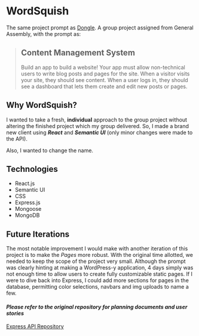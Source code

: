# WordSquish

The same project prompt as [Dongle](https://github.com/rotondozer/team-dongle-front-end). A group project assigned from General Assembly, with the prompt as:

>## Content Management System
> Build an app to build a website! Your app must allow non-technical users to write blog posts and pages for the site. When a visitor visits your site, they should see content. When a user logs in, they should see a dashboard that lets them create and edit new posts or pages.

## Why WordSquish?

I wanted to take a fresh, **individual** approach to the group project without altering the finished project which my group delivered. So, I made a brand new client using **_React_** and **_Semantic UI_** (only minor changes were made to the API).

Also, I wanted to change the name.

## Technologies
* React.js
* Semantic UI
* CSS
* Express.js
* Mongoose
* MongoDB

## Future Iterations

The most notable improvement I would make with another iteration of this project is to make the _Pages_ more robust. With the original time allotted, we needed to keep the scope of the project very small. Although the prompt was clearly hinting at making a WordPress-y application, 4 days simply was not enough time to allow users to create fully customizable static pages. If I were to dive back into Express, I could add more sections for pages in the database, permitting color selections, navbars and img uploads to name a few.

#### _Please refer to the original repository for planning documents and user stories_

[Express API Repository](https://github.com/GA-project-3-team-dongle/cms-express-api)
